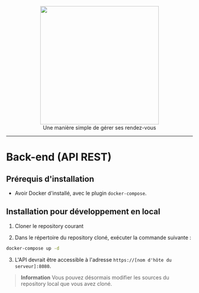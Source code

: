 <div align="center">
<img src="https://github.com/brisqapp/admin/blob/main/logo.jpg" width="320px"><br/>
Une manière simple de gérer ses rendez-vous
</div>

<hr/>

# Back-end (API REST)

## Prérequis d'installation
- Avoir Docker d'installé, avec le plugin `docker-compose`.

## Installation pour développement en local

1. Cloner le repository courant

2. Dans le répertoire du repository cloné, exécuter la commande suivante :

```bash
docker-compose up -d
````

3. L'API devrait être accessible à l'adresse `https://[nom d'hôte du serveur]:8080`.

> **Information**
> Vous pouvez désormais modifier les sources du repository local que vous avez cloné.
